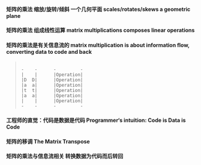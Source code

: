 #### 矩阵的乘法 缩放/旋转/倾斜 一个几何平面 scales/rotates/skews a geometric plane

#### 矩阵的乘法 组成线性运算 matrix multiplications composes linear operations

#### 矩阵的乘法是有关信息流的 matrix multiplication is about information flow, converting data to code and back 

> ```
> 
> -    -      -         -     
> |    |      |Operation|
> |D  D|      |Operation|
> |a  a|      |Operation|
> |t  t|      |Operation|
> |a  a|      |Operation|
> |    |      |Operation|
> -    -      -         -
> 
> ```

#### 工程师的直觉：代码是数据是代码 Programmer‘s intuition: Code is Data is Code

#### 矩阵的移调 The Matrix Transpose

#### 矩阵的乘法与信息流相关 转换数据为代码而后转回 
